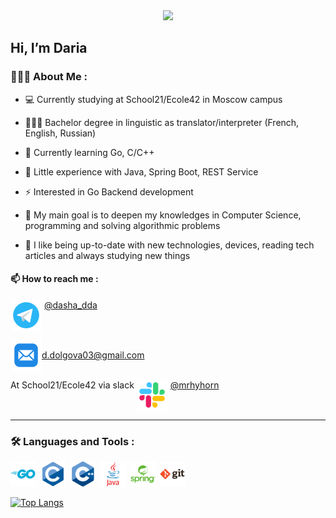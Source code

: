 <div id="header" align="center">
 <!--- src:https://media.giphy.com/media/1sgetPM00wWqJpVUTl/giphy.gif ---->
<img src="https://github.com/D-Dashka/D-Dashka/blob/main/imgs/coding_in_progress.gif" width="300">
</div>

## Hi, I’m Daria

### 👩🏻‍💻 About Me :

- 💻 Currently studying at School21/Ecole42 in Moscow campus

- 🧑🏻‍🎓 Bachelor degree in linguistic as translator/interpreter (French, English, Russian)

- 👀 Currently learning Go, C/C++

- 📖 Little experience with Java, Spring Boot, REST Service

- ⚡️ Interested in Go Backend development

- 🎯 My main goal is to deepen my knowledges in Computer Science, programming and solving algorithmic problems

- 🤖 I like being up-to-date with new technologies, devices, reading tech articles and always studying new things

#### 📫 How to reach me :

<!--- src:https://icons8.com/ ---->

<div style="margin-bottom: 5px">
 <img align="top" src="imgs/telegram-app.svg"> 
  <a href="https://t.me/dasha_dda">@dasha_dda</a>
</div>

<p></p>

<div style="display: flex; align-items: center; margin-bottom: 5px">
 <img align="top" src="imgs/mail-25.svg"> 
  <a href="mailto:d.dolgova03@gmail.com">d.dolgova03@gmail.com</a>
</div>

<p></p>

<div>
 <span>At School21/Ecole42 via slack</span>
 <img align="top" wodth="25" src="imgs/slack-new-25.svg"> 
  <a href="">@mrhyhorn</a>
</div>

<hr>

### 🛠 Languages and Tools :

<div>
  <img src="https://github.com/devicons/devicon/blob/master/icons/go/go-original-wordmark.svg" title="Go" alt="Go" width="40" height="40"/>&nbsp;
  <img src="https://github.com/devicons/devicon/blob/master/icons/c/c-original.svg" title="C" alt="C" width="40" height="40"/>&nbsp;
  <img src="https://github.com/devicons/devicon/blob/master/icons/cplusplus/cplusplus-original.svg" title="CPLUSPLUS" alt="CPLUSPLUS" width="40" height="40"/>&nbsp;
  <img src="https://github.com/devicons/devicon/blob/master/icons/java/java-original-wordmark.svg" title="Java" alt="Java" width="40" height="40"/>&nbsp;
 <img src="https://github.com/devicons/devicon/blob/master/icons/spring/spring-original-wordmark.svg" title="Spring" alt="Spring" width="40" height="40"/>&nbsp;
 <img src="https://github.com/devicons/devicon/blob/master/icons/git/git-original-wordmark.svg" title="Git" **alt="Git" width="40" height="40"/>
</div>

<p></p>

[![Top Langs](https://github-readme-stats.vercel.app/api/top-langs/?username=D-Dashka&layout=compact&theme=radical)](https://github.com/anuraghazra/github-readme-stats)

<!---
D-Dashka/D-Dashka is a ✨ special ✨ repository because its `README.md` (this file) appears on your GitHub profile.
You can click the Preview link to take a look at your changes.
--->
